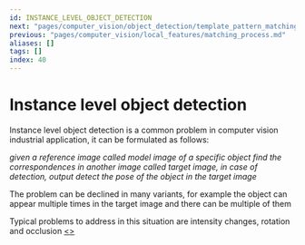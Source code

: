 ```yaml
---
id: INSTANCE_LEVEL_OBJECT_DETECTION
next: "pages/computer_vision/object_detection/template_pattern_matching.md"
previous: "pages/computer_vision/local_features/matching_process.md"
aliases: []
tags: []
index: 40
---
```


# Instance level object detection

Instance level object detection is a common problem in computer vision industrial application, it can be formulated as follows:

*given a reference image called model image of a specific object find  the correspondences in another image called target image, in case of detection, output detect the pose of the object in the target image*

The problem can be declined in many variants, for example the object can appear multiple times in the target image and there can be multiple of them

Typical problems to address in this situation are intensity changes, rotation and occlusion
[<](pages/computer_vision/local_features/matching_process.md)[>](pages/computer_vision/object_detection/template_pattern_matching.md)
